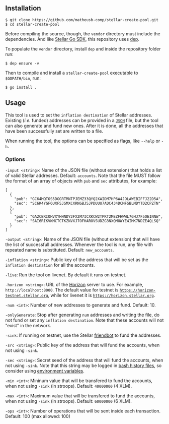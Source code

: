 ## Installation

```
$ git clone https://github.com/matheusb-comp/stellar-create-pool.git
$ cd stellar-create-pool
```

Before compiling the source, though,
the `vendor` directory must include the dependencies.
And like [Stellar Go SDK](https://github.com/stellar/go#dependencies),
this repository uses [dep](https://golang.github.io/dep/).

To populate the `vendor` directory, install `dep` and inside the repository folder run:
```
$ dep ensure -v
```

Then to compile and install a `stellar-create-pool` executable to `$GOPATH/bin`, run:
```
$ go install .
```

## Usage

This tool is used to set the `inflation destination` of Stellar addresses.
Existing (_i.e._ funded) addresses can be provided in a [`JSON`](https://www.json.org/) file,
but the tool can also generate and fund new ones.
After it is done, all the addresses that have been successfully set are written to a file.

When running the tool, the options can be specified as flags, like `--help` or `-h`.

### Options

`-input <string>`:
Name of the JSON file (without extension) that holds a list of valid Stellar addresses.
Default: `accounts`.
Note that the file MUST follow the format of an array of objects with `pub` and `sec` attributes,
for example:
```
[
  {
    "pub": "GC64MQTOS5DGGRTMNTPJEMZ33QYQ2XAIDM7HP6W4JOLAWEBIFFJ22D5A",
    "sec": "SC6K4YGF6UXF5JSMXCXRNGBJ5JPDUUU7ADC434DCMFSBLMDYTD2CPZTN"
  },
  {
    "pub": "GA2CBRIOHVXYHHNDY2FX2M7ICXKCW2TPRT2MEZFHWWL76HJ7F5OEINNW",
    "sec": "SAI6RIKVKMCTCTKZNVXJ7OFHAROVSUDZG3NXQMUWYE4IMK7NDZE4QLSQ"
  }
]
```

`-output <string>`:
Name of the JSON file (without extension) that will have the list of successfull addresses.
Whenever the tool is run, any file with repeated name is substituted.
Default: `new_accounts`.

`-inflation <string>`:
Public key of the address that will be set as the `inflation destination` for all the accounts.

`-live`:
Run the tool on livenet.
By default it runs on testnet.

`-horizon <string>`:
URL of the [Horizon](https://github.com/stellar/go/tree/master/services/horizon) server to use.
For example, `http://localhost:8000`.
The default value for testnet is [`https://horizon-testnet.stellar.org`](https://horizon-testnet.stellar.org),
while for livenet it is [`https://horizon.stellar.org`](https://horizon.stellar.org).

`-num <int>`:
Number of new addresses to generate and fund.
Default: 10.

`-onlyGenerate`:
Stop after generating `num` addresses and writing the file,
do not fund or set any `inflation destination`.
Note that these accounts will not "exist" in the network.

`-sink`:
If running on testnet,
use the Stellar [friendbot](https://www.stellar.org/laboratory/#account-creator?network=test) to fund the addresses.

`-src <string>`:
Public key of the address that will fund the accounts, when not using `-sink`.

`-sec <string>`:
Secret seed of the address that will fund the accounts, when not using `-sink`.
Note that this string may be logged in [bash history files](https://www.gnu.org/software/bash/manual/html_node/Bash-History-Facilities.html),
so consider using [environment variables](http://tldp.org/LDP/Bash-Beginners-Guide/html/sect_03_02.html).

`-min <int>`:
Mininum value that will be transfered to fund the accounts, when not using `-sink` (in stroops).
Default: `40000000` (4 XLM).

`-max <int>`:
Maximum value that will be transfered to fund the accounts, when not using `-sink` (in stroops).
Default: `60000000` (6 XLM).

`-ops <int>`:
Number of operations that will be sent inside each transaction.
Default: 100 (max allowed: 100)
